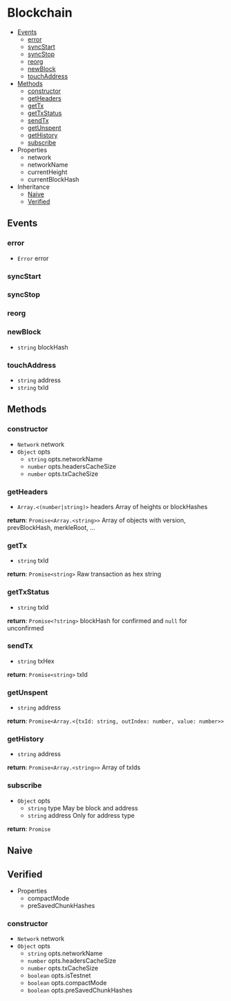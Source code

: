 # Blockchain

  * [Events](#events)
    * [error](#error)
    * [syncStart](#syncstart)
    * [syncStop](#syncstop)
    * [reorg](#reorg)
    * [newBlock](#newblock)
    * [touchAddress](#touchAddress)
  * [Methods](#methods)
    * [constructor](#constructor)
    * [getHeaders](#getheaders)
    * [getTx](#gettx)
    * [getTxStatus](#gettxstatus)
    * [sendTx](#sendtx)
    * [getUnspent](#getunspent)
    * [getHistory](#gethistory)
    * [subscribe](#subscribe)
  * Properties
    * network
    * networkName
    * currentHeight
    * currentBlockHash
  * Inheritance
    * [Naive](#naive)
    * [Verified](#verified)

## Events

### error

  * `Error` error

### syncStart

### syncStop

### reorg

### newBlock

  * `string` blockHash

### touchAddress

  * `string` address
  * `string` txId

## Methods

### constructor

  * `Network` network
  * `Object` opts
    * `string` opts.networkName
    * `number` opts.headersCacheSize
    * `number` opts.txCacheSize

### getHeaders

  * `Array.<(number|string)>` headers Array of heights or blockHashes

**return**: `Promise<Array.<string>>` Array of objects with version, prevBlockHash, merkleRoot, ...

### getTx

  * `string` txId

**return**: `Promise<string>` Raw transaction as hex string

### getTxStatus

  * `string` txId

**return**: `Promise<?string>` blockHash for confirmed and `null` for unconfirmed

### sendTx

  * `string` txHex

**return**: `Promise<string>` txId

### getUnspent

  * `string` address

**return**: `Promise<Array.<{txId: string, outIndex: number, value: number>>`

### getHistory

  * `string` address

**return**: `Promise<Array.<string>>` Array of txIds

### subscribe

  * `Object` opts
    * `string` type May be block and address
    * `string` address Only for address type

**return**: `Promise`

## Naive

## Verified

  * Properties
    * compactMode
    * preSavedChunkHashes

### constructor

  * `Network` network
  * `Object` opts
    * `string` opts.networkName
    * `number` opts.headersCacheSize
    * `number` opts.txCacheSize
    * `boolean` opts.isTestnet
    * `boolean` opts.compactMode
    * `boolean` opts.preSavedChunkHashes
